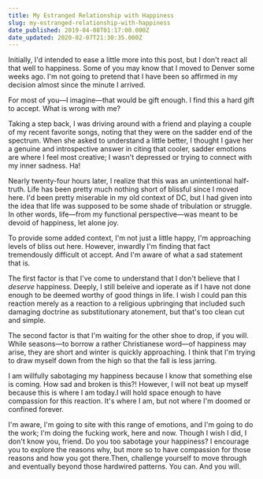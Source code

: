 ```yaml
---
title: My Estranged Relationship with Happiness
slug: my-estranged-relationship-with-happiness
date_published: 2019-04-08T01:17:00.000Z
date_updated: 2020-02-07T21:30:35.000Z
---
```


Initially, I'd intended to ease a little more into this post, but I don't react all that well to happiness. Some of you may know that I moved to Denver some weeks ago. I'm not going to pretend that I have been so affirmed in my decision almost since the minute I arrived.

For most of you—I imagine—that would be gift enough. I find this a hard gift to accept. What is wrong with me?

Taking a step back, I was driving around with a friend and playing a couple of my recent favorite songs, noting that they were on the sadder end of the spectrum. When she asked to understand a little better, I thought I gave her a genuine and introspective answer in citing that cooler, sadder emotions are where I feel most creative; I wasn't depressed or trying to connect with my inner sadness. Ha!

Nearly twenty-four hours later, I realize that this was an unintentional half-truth. Life has been pretty much nothing short of blissful since I moved here. I'd been pretty miserable in my old context of DC, but I had given into the idea that life was supposed to be some shade of tribulation or struggle. In other words, life—from my functional perspective—was meant to be devoid of happiness, let alone joy.

To provide some added context, I'm not just a little happy, I'm approaching levels of bliss out here. However, inwardly I'm finding that fact tremendously difficult ot accept. And I'm aware of what a sad statement that is.

The first factor is that I've come to understand that I don't believe that I *deserve* happiness. Deeply, I still beleive and ioperate as if I have not done enough to be deemed worthy of good things in life. I wish I could pan this reaction merely as a reaction to a religious upbringing that included such damaging doctrine as substitutionary atonement, but that's too clean cut and simple.

The second factor is that I'm waiting for the other shoe to drop, if you will. While seasons—to borrow a rather Christianese word—of happiness may arise, they are short and winter is quickly approaching. I think that I'm trying to draw myself down from the high so that the fall is less jarring.

I am willfully sabotaging my happiness because I know that something else is coming. How sad and broken is this?! However, I will not beat up myself because this is where I am today.I will hold space enough to have compassion for this reaction. It's where I am, but not where I'm doomed or confined forever.

I'm aware, I'm going to site with this range of emotions, and I'm going to do the work; I'm doing the fucking work, here and now. Though I wish I did, I don't know you, friend. Do you too sabotage your happiness? I encourage you to explore the reasons why, but more so to have compassion for those reasons and how you got there.Then, challenge yourself to move through and eventually beyond those hardwired patterns. You can. And you will.
